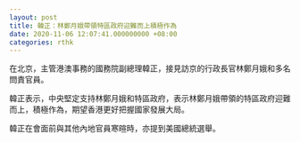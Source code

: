 ```yaml
---
layout: post
title: 韓正：林鄭月娥帶領特區政府迎難而上積極作為
date: 2020-11-06 12:07:41.000000000 +08:00
categories: rthk
---
```


在北京，主管港澳事務的國務院副總理韓正，接見訪京的行政長官林鄭月娥和多名問責官員。

韓正表示，中央堅定支持林鄭月娥和特區政府，表示林鄭月娥帶領的特區政府迎難而上，積極作為，期望香港更好把握國家發展大局。

韓正在會面前與其他內地官員寒暄時，亦提到美國總統選舉。
